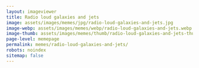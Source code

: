 ```yaml
---
layout: imageviewer
title: Radio loud galaxies and jets
image: assets/images/memes/jpg/radio-loud-galaxies-and-jets.jpg
image-webp: assets/images/memes/webp/radio-loud-galaxies-and-jets.webp
image-thumb: assets/images/memes/thumb/radio-loud-galaxies-and-jets-thumb.jpg
page-level: memepage
permalink: memes/radio-loud-galaxies-and-jets/
robots: noindex
sitemap: false
---
```

